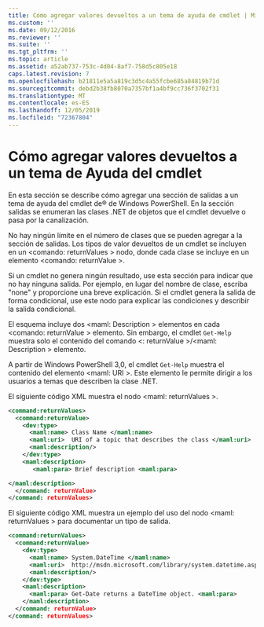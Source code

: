 ```yaml
---
title: Cómo agregar valores devueltos a un tema de ayuda de cmdlet | Microsoft Docs
ms.custom: ''
ms.date: 09/12/2016
ms.reviewer: ''
ms.suite: ''
ms.tgt_pltfrm: ''
ms.topic: article
ms.assetid: a52ab737-753c-4d04-8af7-758d5c805e18
caps.latest.revision: 7
ms.openlocfilehash: b21811e5a5a819c3d5c4a55fcbe685a84819b71d
ms.sourcegitcommit: debd2b38fb8070a7357bf1a4bf9cc736f3702f31
ms.translationtype: MT
ms.contentlocale: es-ES
ms.lasthandoff: 12/05/2019
ms.locfileid: "72367804"
---
```

# <a name="how-to-add-return-values-to-a-cmdlet-help-topic"></a>Cómo agregar valores devueltos a un tema de Ayuda del cmdlet

En esta sección se describe cómo agregar una sección de salidas a un tema de ayuda del cmdlet de® de Windows PowerShell. En la sección salidas se enumeran las clases .NET de objetos que el cmdlet devuelve o pasa por la canalización.

No hay ningún límite en el número de clases que se pueden agregar a la sección de salidas. Los tipos de valor devueltos de un cmdlet se incluyen en un \<comando: returnValues > nodo, donde cada clase se incluye en un elemento \<comando: returnValue >.

Si un cmdlet no genera ningún resultado, use esta sección para indicar que no hay ninguna salida. Por ejemplo, en lugar del nombre de clase, escriba "none" y proporcione una breve explicación. Si el cmdlet genera la salida de forma condicional, use este nodo para explicar las condiciones y describir la salida condicional.

El esquema incluye dos \<maml: Description > elementos en cada \<comando: returnValue > elemento. Sin embargo, el cmdlet `Get-Help` muestra solo el contenido del comando \<: returnValue >/\<maml: Description > elemento.

A partir de Windows PowerShell 3,0, el cmdlet `Get-Help` muestra el contenido del elemento \<maml: URI >. Este elemento le permite dirigir a los usuarios a temas que describen la clase .NET.

El siguiente código XML muestra el nodo \<maml: returnValues >.

```xml
<command:returnValues>
  <command:returnValue>
    <dev:type>
      <maml:name> Class Name </maml:name>
      <maml:uri>  URI of a topic that describes the class </maml:uri>
      <maml:description/>
    </dev:type>
    <maml:description>
       <maml:para> Brief description <maml:para>

</maml:description>
  </command: returnValue>
</command: returnValues>
```

El siguiente código XML muestra un ejemplo del uso del nodo \<maml: returnValues > para documentar un tipo de salida.

```xml
<command:returnValues>
  <command:returnValue>
    <dev:type>
      <maml:name> System.DateTime </maml:name>
      <maml:uri>  http://msdn.microsoft.com/library/system.datetime.aspx </maml:uri>
      <maml:description/>
    </dev:type>
    <maml:description>
      <maml:para> Get-Date returns a DateTime object. <maml:para>
    </maml:description>
  </command: returnValue>
</command: returnValues>
```



